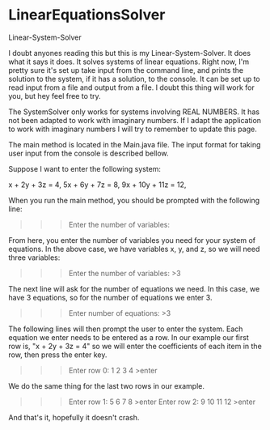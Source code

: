 # LinearEquationsSolver
Linear-System-Solver

I doubt anyones reading this but this is my Linear-System-Solver. It does what it says it does. It solves systems of linear equations. Right now,
I'm pretty sure it's set up take input from the command line, and prints the solution to the system, if it has a solution, to the console. It can be 
set up to read input from a file and output from a file. I doubt this thing will work for you, but hey feel free to try.

The SystemSolver only works for systems involving REAL NUMBERS. It has not been adapted to work with imaginary numbers. If I adapt the application to
work with imaginary numbers I will try to remember to update this page.

The main method is located in the Main.java file. The input format for taking user input from the console is described bellow.

Suppose I want to enter the following system: 

x + 2y + 3z = 4, 
5x + 6y + 7z = 8, 
9x + 10y + 11z = 12, 

When you run the main method, you should be prompted with the following line:

>>> Enter the number of variables: 

From here, you enter the number of variables you need for your system of equations. In the above case, we have variables x, y, and z, so we will need three 
variables:

>>> Enter the number of variables: >3

The next line will ask for the number of equations we need. In this case, we have 3 equations, so for the number of equations we enter 3.

>>> Enter number of equations: >3

The following lines will then prompt the user to enter the system. Each equation we enter needs to be entered as a row. In our example our first row 
is, "x + 2y + 3z = 4" so we will enter the coefficients of each item in the row, then press the enter key.

>>> Enter row 0: 1 2 3 4 >enter

We do the same thing for the last two rows in our example.

>>> Enter row 1: 5 6 7 8 >enter
>>> Enter row 2: 9 10 11 12 >enter

And that's it, hopefully it doesn't crash.



